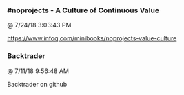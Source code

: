 ﻿

### #noprojects - A Culture of Continuous Value
@ 7/24/18 3:03:43 PM

https://www.infoq.com/minibooks/noprojects-value-culture




### Backtrader
@ 7/11/18 9:56:48 AM

Backtrader on github


